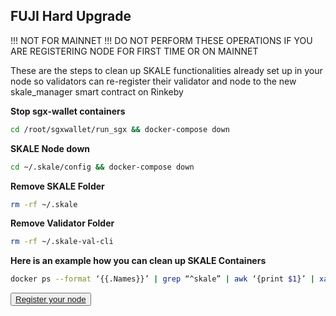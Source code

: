 ## FUJI Hard Upgrade
!!! NOT FOR MAINNET !!! DO NOT PERFORM THESE OPERATIONS IF YOU ARE REGISTERING NODE FOR FIRST TIME OR ON MAINNET

These are the steps to clean up SKALE functionalities already set up in your node so validators can re-register their validator and node to the new skale_manager smart contract on Rinkeby

**Stop sgx-wallet containers**
```bash
cd /root/sgxwallet/run_sgx && docker-compose down
```

**SKALE Node down**
```bash
cd ~/.skale/config && docker-compose down
```

**Remove SKALE Folder**
```bash
rm -rf ~/.skale
```

**Remove Validator Folder**
```bash
rm -rf ~/.skale-val-cli
```

**Here is an example how you can clean up SKALE Containers**
```bash
docker ps --format ‘{{.Names}}’ | grep “^skale” | awk ‘{print $1}’ | xargs -I {} docker stop {}
``` 

<button>[Register your node](/validators/register-validator-node)</button>
